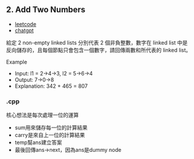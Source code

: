 ## 2. Add Two Numbers
- [leetcode](https://leetcode.com/problems/add-two-numbers/description/)
- [chatgpt]()

給定 2 non-empty linked lists 分別代表 2 個非負整數，數字在 linked list 中是反向儲存的，且每個節點只會包含一個數字，請回傳兩數和所代表的 linked list。

Example
- Input: l1 = 2->4->3, l2 = 5->6->4
- Output: 7->0->8
- Explanation: 342 + 465 = 807
### .cpp
核心想法是每次處理一位的運算
- sum用來儲存每一位的計算結果
- carry是來自上一位的計算結果
- temp幫ans建立答案
- 最後回傳ans->next，因為ans是dummy node